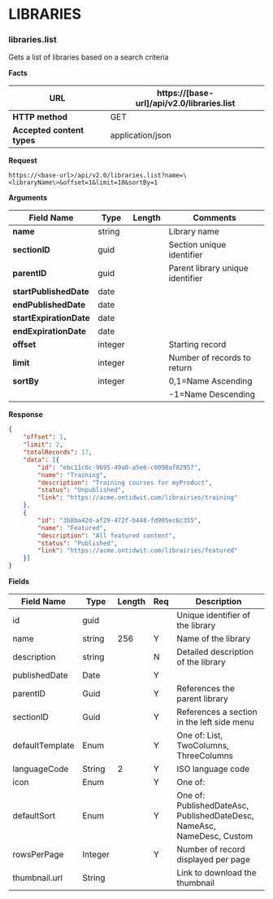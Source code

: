 ﻿**LIBRARIES**
=============

### libraries.list

Gets a list of libraries based on a search criteria

**Facts**

| **URL**                    |  https://[base-url]/api/v2.0/libraries.list |
|----------------------------|------------------|
| **HTTP method**            | GET              |
| **Accepted content types** | application/json |

**Request**

```text
https://<base-url>/api/v2.0/libraries.list?name=\<libraryName\>&offset=1&limit=10&sortBy=1
```

**Arguments**

| **Field Name**          | **Type** | **Length** | **Comments**                         |
|-------------------------|----------|------------|--------------------------------------|
| **name**                | string   |            | Library name                         |
| **sectionID**           | guid     |            | Section unique identifier            |
| **parentID**            | guid     |            | Parent library unique identifier     |
| **startPublishedDate**  | date     |            |                                      |
| **endPublishedDate**    | date     |            |                                      |
| **startExpirationDate** | date     |            |                                      |
| **endExpirationDate**   | date     |            |                                      |
| **offset**              | integer  |            | Starting record                      |
| **limit**               | integer  |            | Number of records to return          |
| **sortBy**              | integer  |            | 0,1=Name Ascending                   |
|                         |          |            | -1=Name Descending                   |

**Response**

```json
{
    "offset": 1,
    "limit": 2,
    "totalRecords": 17,
    "data": [{
        "id": "ebc11c6c-9695-49a0-a5e6-c0098af82957",
        "name": "Training",
        "description": "Training courses for myProduct",
        "status": "Unpublished",
        "link": "https://acme.ontidwit.com/librairies/training"
    },
    {
        "id": "3b8ba42d-af29-472f-b448-fd905ec6c355",
        "name": "Featured",
        "description": "All featured content",
        "status": "Published",
        "link": "https://acme.ontidwit.com/librairies/featured"
    }]
}

```

**Fields**

| **Field Name**  | **Type** | **Length** | **Req** | **Description**                                                        |
|-----------------|----------|------------|---------|------------------------------------------------------------------------|
| id              | guid     |            |         | Unique identifier of the library                                       |
| name            | string   | 256        | Y       | Name of the library                                                    |
| description     | string   |            | N       | Detailed description of the library                                    |
| publishedDate   | Date     |            | Y       |                                                                        |
| parentID        | Guid     |            | Y       | References the parent library                                          |
| sectionID       | Guid     |            | Y       | References a section in the left side menu                             |
| defaultTemplate | Enum     |            | Y       | One of: List, TwoColumns, ThreeColumns                                 |
| languageCode    | String   | 2          | Y       | ISO language code                                                      |
| icon            | Enum     |            | Y       | One of:                                                                |
| defaultSort     | Enum     |            | Y       | One of: PublishedDateAsc, PublishedDateDesc, NameAsc, NameDesc, Custom |
| rowsPerPage     | Integer  |            | Y       | Number of record displayed per page                                    |
| thumbnail.url   | String   |            |         | Link to download the thumbnail                                         |
